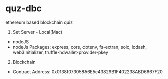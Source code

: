 # quz-dbc
ethereum based blockchain quiz

1. Set Server - Local(Mac)
  - nodeJS
  - nodeJs Packages: express, cors, dotenv, fs-extran, solc, lodash, web3Initializer, truffle-hdwallet-provider-pkey

2. Blockchain
  - Contract Address: 0x0138f07305856E5c43829B1F402238ABD6667F20

